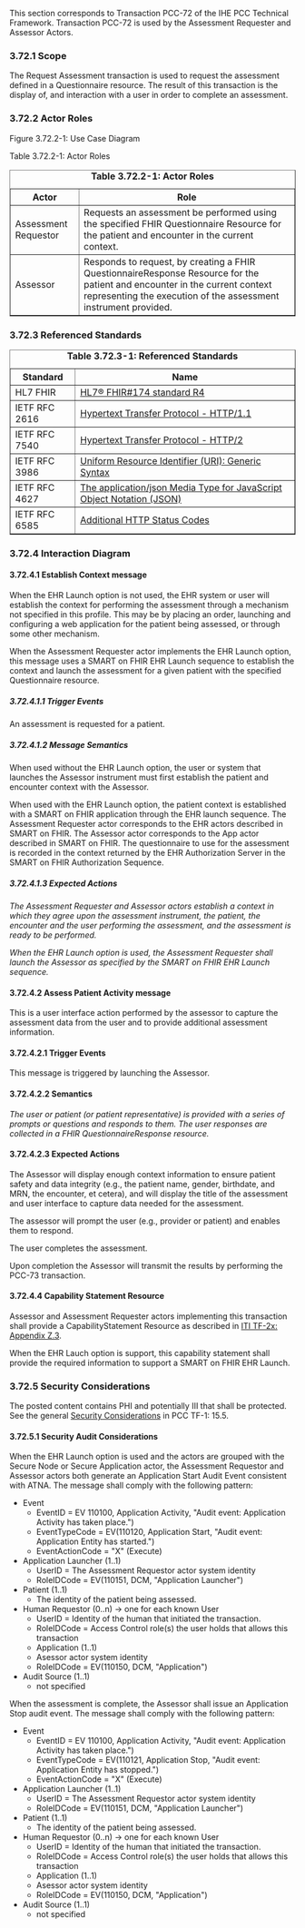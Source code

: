 <style type="text/css">
/* Hack to align content with IHE Profile numbering */
h2, h3, h4, h5, h6 {
    --heading-prefix: "3.72";
}</style>

This section corresponds to Transaction PCC-72 of the IHE PCC Technical
Framework. Transaction PCC-72 is used by the Assessment Requester and
Assessor Actors.

### 3.72.1 Scope

The Request Assessment transaction is used to request the assessment
defined in a Questionnaire resource. The result of this transaction is
the display of, and interaction with a user in order to complete an
assessment.

### 3.72.2 Actor Roles

Figure 3.72.2-1: Use Case Diagram

Table 3.72.2-1: Actor Roles

<table border='1' borderspacing='0'>
<caption><b>Table 3.72.2-1: Actor Roles</b></caption>
<thead><tr><th>Actor</th><th>Role</th></tr></thead>
<tbody>
  <tr><td>Assessment Requestor</td>
  <td>Requests an assessment be performed using the specified FHIR
      Questionnaire Resource for the patient and encounter in the current
      context.</td>
</tr>
  <tr><td>Assessor</td>
  <td>Responds to request, by creating a FHIR QuestionnaireResponse Resource
      for the patient and encounter in the current context representing the
      execution of the assessment instrument provided.</td></tr>
</tbody>
</table>


### 3.72.3 Referenced Standards

<table border='1' borderspacing='0'>
<caption><b>Table 3.72.3-1: Referenced Standards</b></caption>
<thead><tr><th>Standard</th><th>Name</th></tr></thead>
<tbody>
<tr><td>HL7 FHIR</td><td><a href='http://www.hl7.org/fhir/R4/index.html'>HL7&#174; FHIR#174 standard R4</a></td></tr>
<tr><td>IETF RFC 2616</td>
    <td><a href='https://ietf.org/rfc/rfc2616.html'>Hypertext Transfer Protocol - HTTP/1.1</a></td></tr>
<tr><td>IETF RFC 7540</td>
    <td><a href='https://ietf.org/rfc/rfc7540.html'>Hypertext Transfer Protocol - HTTP/2</a></td></tr>
<tr><td>IETF RFC 3986</td>
    <td><a href='https://ietf.org/rfc/rfc3986.html'>Uniform Resource Identifier (URI): Generic Syntax</a></td></tr>
<tr><td>IETF RFC 4627</td>
    <td><a href='https://ietf.org/rfc/rfc4627.html'>The application/json Media Type for JavaScript Object Notation (JSON)</a></td></tr>
<tr><td>IETF RFC 6585</td>
    <td><a href='https://ietf.org/rfc/rfc6585.html'>Additional HTTP Status Codes</a></td></tr>
</tbody>
</table>

### 3.72.4 Interaction Diagram

#### 3.72.4.1 Establish Context message

When the EHR Launch option is not used, the EHR system or user will
establish the context for performing the assessment through a mechanism
not specified in this profile. This may be by placing an order,
launching and configuring a web application for the patient being
assessed, or through some other mechanism.

When the Assessment Requester actor implements the EHR Launch option,
this message uses a SMART on FHIR EHR Launch sequence to establish the
context and launch the assessment for a given patient with the specified
Questionnaire resource.

##### 3.72.4.1.1 Trigger Events

An assessment is requested for a patient.

##### 3.72.4.1.2 Message Semantics

When used without the EHR Launch option, the user or system that
launches the Assessor instrument must first establish the patient and
encounter context with the Assessor.

When used with the EHR Launch option, the patient context is established
with a SMART on FHIR application through the EHR launch sequence. The
Assessment Requester actor corresponds to the EHR actors described in
SMART on FHIR. The Assessor actor corresponds to the App actor described
in SMART on FHIR. The questionnaire to use for the assessment is
recorded in the context returned by the EHR Authorization Server in the
SMART on FHIR Authorization Sequence.

##### 3.72.4.1.3 Expected Actions

*The Assessment Requester and Assessor actors establish a context in
which they agree upon the assessment instrument, the patient, the
encounter and the user performing the assessment, and the assessment is
ready to be performed.*

*When the EHR Launch option is used, the Assessment Requester shall
launch the Assessor as specified by the SMART on FHIR EHR Launch
sequence.*

#### 3.72.4.2 Assess Patient Activity message

This is a user interface action performed by the assessor to capture the
assessment data from the user and to provide additional assessment
information.

#### 3.72.4.2.1 Trigger Events

This message is triggered by launching the Assessor.

#### 3.72.4.2.2 Semantics

*The user or patient (or patient representative) is provided with a
series of prompts or questions and responds to them. The user responses
are collected in a FHIR QuestionnaireResponse resource.*

#### 3.72.4.2.3 Expected Actions

The Assessor will display enough context information to ensure patient
safety and data integrity (e.g., the patient name, gender, birthdate,
and MRN, the encounter, et cetera), and will display the title of the
assessment and user interface to capture data needed for the assessment.

The assessor will prompt the user (e.g., provider or patient) and
enables them to respond.

The user completes the assessment.

Upon completion the Assessor will transmit the results by performing the
PCC-73 transaction.

#### 3.72.4.4 Capability Statement Resource

Assessor and Assessment Requester actors implementing this transaction
shall provide a CapabilityStatement Resource as described in [ITI TF-2x:
Appendix Z.3](appendixz.html#Z3).

When the EHR Lauch option is support, this capability statement shall
provide the required information to support a SMART on FHIR EHR Launch.

### 3.72.5 Security Considerations

The posted content contains PHI and potentially III that shall be
protected. See the general [Security Considerations](securityconsiderations.html)
in PCC TF-1: 15.5.

#### 3.72.5.1 Security Audit Considerations

When the EHR Launch option is used and the actors are grouped with the
Secure Node or Secure Application actor, the Assessment Requestor and
Assessor actors both generate an Application Start Audit Event
consistent with ATNA. The message shall comply with the following
pattern:

  * Event
    - EventID = EV 110100, Application Activity, "Audit event: Application Activity has taken place.")
    - EventTypeCode = EV(110120, Application Start, "Audit event: Application Entity has started.")
    - EventActionCode = "X" (Execute)
  * Application Launcher (1..1)
    - UserID = The Assessment Requestor actor system identity
    - RoleIDCode = EV(110151, DCM, "Application Launcher")
  * Patient (1..1)
    - The identity of the patient being assessed.
  * Human Requestor (0..n) -> one for each known User
    - UserID = Identity of the human that initiated the transaction.
    - RoleIDCode = Access Control role(s) the user holds that allows this transaction
    - Application (1..1)
    - Asessor actor system identity
    - RoleIDCode = EV(110150, DCM, "Application")
  * Audit Source (1..1)
    - not specified


When the assessment is complete, the Assessor shall issue an Application
Stop audit event. The message shall comply with the following pattern:

  * Event
    - EventID = EV 110100, Application Activity, "Audit event: Application Activity has taken place.")
    - EventTypeCode = EV(110121, Application Stop, "Audit event: Application Entity has stopped.")
    - EventActionCode = "X" (Execute)
  * Application Launcher (1..1)
    - UserID = The Assessment Requestor actor system identity
    - RoleIDCode = EV(110151, DCM, "Application Launcher")
  * Patient (1..1)
    - The identity of the patient being assessed.
  * Human Requestor (0..n) -> one for each known User
    - UserID = Identity of the human that initiated the transaction.
    - RoleIDCode = Access Control role(s) the user holds that allows this transaction
    - Application (1..1)
    - Asessor actor system identity
    - RoleIDCode = EV(110150, DCM, "Application")
  * Audit Source (1..1)
    - not specified

